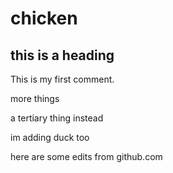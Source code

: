 # chicken

## this is a heading

This is my first comment. 

more things

a tertiary thing instead

im adding duck too

here are some edits from github.com

